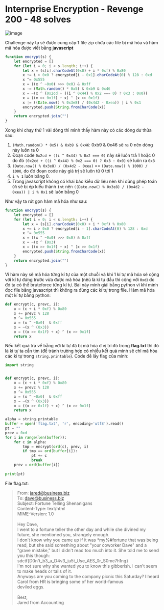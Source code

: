 # Internprise Encryption - Revenge 200 - 48 solves
![image](https://user-images.githubusercontent.com/92845822/167444952-347ecaa6-6e0b-47ba-8e63-1ef9ee7252f9.png)

Challenge này ta sẽ được cung câp 1 file zip chứa các file bị mã hóa và hàm mã hóa được viết bằng **javascript**

```javascript showLineNumbers
function encrypt(s) {
    let encrypted = []
    for (let i = 0; i < s.length; i++) {
        let x = (s[i].charCodeAt(0x0) + i * 0xf) % 0x80
        x += i > 0x0 ? encrypted[i - 0x1].charCodeAt(0) % 128 : 0xd
        x ^= 0x555
        x = ((x ^ ~0x0) >>> 0x0) & 0xff
        x -= (Math.random() * 0x5) & 0xb9 & 0x46
        x = ~(x ^ (0x2cd + ((i ^ 0x44) % 0x2 === 0) ? 0x3 : 0x0))
        x = ((x >> 0x1f) + x) ^ (x >> 0x1f)
        x |= ((Date.now() % 0x3e8) / (0x4d2 - 0xea)) | i % 0x1
        encrypted.push(String.fromCharCode(x))
    }
    return encrypted.join("")
}
```

Xong khi chạy thử 1 vài dòng thì mình thấy hàm này có các dòng dư thừa sau:
1.  `(Math.random() * 0x5) & 0xb9 & 0x46`: 0xb9 & 0x46 sẽ ra 0 nên dòng này luôn ra 0
2.  Đoạn code `0x2cd + ((i ^ 0x44) % 0x2 === 0)` này sẽ luôn trả 1 hoặc 0 do đó `(0x2cd + ((i ^ 0x44) % 0x2 === 0) ? 0x3 : 0x0)` sẽ luôn ra `0x3`
3.  `(Date.now() % 0x3e8) / (0x4d2 - 0xea)` == `(Date.now() % 1000) / 1000`, do đó đoạn code này giá trị sẽ luôn từ 0 tới 1
4.  `i % 1` luôn bằng 0. 
5.  Trong javascript không có khai báo kiểu dữ liệu nên khi dùng phép toán `OR` sẽ bị ép kiểu thành `int` nên `((Date.now() % 0x3e8) / (0x4d2 - 0xea)) | i % 0x1` sẽ luôn bằng 0

Như vậy ta rút gọn hàm mã hóa như sau:
```javascript showLineNumbers
function encrypt(s) {
    let encrypted = []
    for (let i = 0; i < s.length; i++) {
        let x = (s[i].charCodeAt(0x0) + i * 0xf) % 0x80
        x += i > 0x0 ? encrypted[i - 1].charCodeAt(0) % 128 : 0xd
        x ^= 0x555
        x = ((x ^ ~0x0) >>> 0x0) & 0xff
        x = ~(x ^ (0x3)
        x = ((x >> 0x1f) + x) ^ (x >> 0x1f)
        encrypted.push(String.fromCharCode(x))
    }
    return encrypted.join("")
}
```

Vì hàm này sẽ mã hóa từng kí tự của một chuỗi và khi 1 kí tự mã hóa sẽ cộng với kí tự đứng trước vừa được mã hóa (nêú là kí tự đầu thì cộng với `0xd`) do đó ta có thể bruteforce từng kí tự. Bài này mình giải bằng python vì khi mình đọc file bằng javascript thì không ra đúng các kí tự trong file. Hàm mã hóa một kí tự bằng python:
```python showLineNumbers
def encrypt(c, prevc, i):
    x = (c + i * 0xf) % 0x80
    x += prevc % 128
    x ^= 0x555
    x = (x ^ ~0x0)  & 0xff
    x = ~(x ^ (0x3))
    x = ((x >> 0x1f) + x) ^ (x >> 0x1f)
    return x
``` 

Nếu kết quả trả về bằng với kí tự đã bị mã hóa ở vị trí đó trong **flag.txt** thì đó là kí tự ta cần tìm (để tránh trường hợp có nhiều kết quả mình sẽ chỉ mã hóa các kí tự trong `string.printable`). Code để lấy flag của mình:
```python showLineNumbers
import string


def encrypt(c, prevc, i):
    x = (c + i * 0xf) % 0x80
    x += prevc % 128
    x ^= 0x555
    x = (x ^ ~0x0)  & 0xff
    x = ~(x ^ (0x3))
    x = ((x >> 0x1f) + x) ^ (x >> 0x1f)
    return x

alpha = string.printable
buffer = open('flag.txt', 'r', encoding='utf8').read()
pt = ""
prev = 0xd
for i in range(len(buffer)):
    for c in alpha:
        tmp = encrypt(ord(c), prev, i)
        if tmp == ord(buffer[i]):
            pt += c
            break
    prev = ord(buffer[i])
    
print(pt)
```
File flag.txt:
> From: jared@business.biz <br/>
> To: dave@business.biz<br/>
> Subject: Fortune Telling Shenanigans<br/>
> Content-Type: text/html<br/>
> MIME-Version: 1.0<br/>
><br/>
> Hey Dave,<br/>
> I went to a fortune teller the other day and while she divined my future, she mentioned you, strangely enough.<br/>
> I don't know why you came up if it was *my%#fortune that was being read, but she said something about "your coworker Dave" and a "grave mistake," but I didn't read too much into it. She told me to send you this though:<br/>
>         sdctf{D0n't_b3_a_D4v3_ju5t_Use_AES_0r_S0me7h1ng}<br/>
> I'm not sure why she wanted you to know this gibberish. I can't seem to make heads or tails of it.<br/>
> Anyways are you coming to the company picnic this Saturday? I heard Carol from HR is bringing some of her world-famous<br/>
> deviled eggs.<br/>
> <br/>
> Best, <br/>
> Jared from Accounting <br/>
